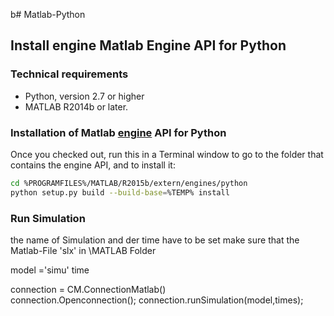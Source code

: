 b# Matlab-Python

## Install engine Matlab Engine API for Python

### Technical requirements
  - Python, version 2.7 or higher
  - MATLAB R2014b or later. 
 



### Installation of Matlab [engine](https://de.mathworks.com/help/matlab/matlab-engine-for-python.html) API for Python 


Once you checked out, run this in a Terminal window to go to the folder that contains the engine API,
and to install it:

```bash
cd %PROGRAMFILES%/MATLAB/R2015b/extern/engines/python
python setup.py build --build-base=%TEMP% install
```

###  Run Simulation 
the name of Simulation and der time have to be set 
make sure that the Matlab-File 'slx' in  \MATLAB Folder 



model ='simu' 
time 


 connection = CM.ConnectionMatlab()       
 connection.Openconnection();
 connection.runSimulation(model,times);
    
###  

